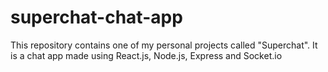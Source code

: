 # superchat-chat-app

This repository contains one of my personal projects called "Superchat".
It is a chat app made using React.js, Node.js, Express and Socket.io
